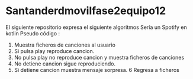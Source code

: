 # Santanderdmovilfase2equipo12
El siguiente repositorio expresa el siguiente algoritmos
Sería un Spotify en kotlin 
Pseudo código :
1. Muestra ficheros de canciones al usuario
2. Si pulsa play reproduce cancion.
3. No pulsa play no reproduce cancion y muestra ficheros de canciones
4. No detiene cancion sigue reproduciendo.
5. Si detiene cancion muestra mensaje sorpresa.
6 Regresa a ficheros
